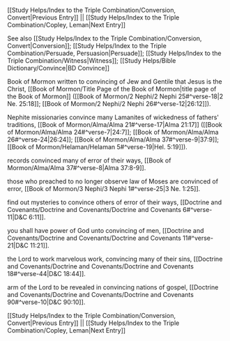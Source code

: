 [[Study Helps/Index to the Triple Combination/Conversion, Convert|Previous Entry]]  ||  [[Study Helps/Index to the Triple Combination/Copley, Leman|Next Entry]]

 See also [[Study Helps/Index to the Triple Combination/Conversion, Convert|Conversion]]; [[Study Helps/Index to the Triple Combination/Persuade, Persuasion|Persuade]]; [[Study Helps/Index to the Triple Combination/Witness|Witness]]; [[Study Helps/Bible Dictionary/Convince|BD Convince]]

 Book of Mormon written to convincing of Jew and Gentile that Jesus is the Christ, [[Book of Mormon/Title Page of the Book of Mormon|title page of the Book of Mormon]] ([[Book of Mormon/2 Nephi/2 Nephi 25#^verse-18|2 Ne. 25:18]]; [[Book of Mormon/2 Nephi/2 Nephi 26#^verse-12|26:12]]).

 Nephite missionaries convince many Lamanites of wickedness of fathers' traditions, [[Book of Mormon/Alma/Alma 21#^verse-17|Alma 21:17]] ([[Book of Mormon/Alma/Alma 24#^verse-7|24:7]]; [[Book of Mormon/Alma/Alma 26#^verse-24|26:24]]; [[Book of Mormon/Alma/Alma 37#^verse-9|37:9]]; [[Book of Mormon/Helaman/Helaman 5#^verse-19|Hel. 5:19]]).

 records convinced many of error of their ways, [[Book of Mormon/Alma/Alma 37#^verse-8|Alma 37:8-9]].

 those who preached to no longer observe law of Moses are convinced of error, [[Book of Mormon/3 Nephi/3 Nephi 1#^verse-25|3 Ne. 1:25]].

 find out mysteries to convince others of error of their ways, [[Doctrine and Covenants/Doctrine and Covenants/Doctrine and Covenants 6#^verse-11|D&C 6:11]].

 you shall have power of God unto convincing of men, [[Doctrine and Covenants/Doctrine and Covenants/Doctrine and Covenants 11#^verse-21|D&C 11:21]].

 the Lord to work marvelous work, convincing many of their sins, [[Doctrine and Covenants/Doctrine and Covenants/Doctrine and Covenants 18#^verse-44|D&C 18:44]].

 arm of the Lord to be revealed in convincing nations of gospel, [[Doctrine and Covenants/Doctrine and Covenants/Doctrine and Covenants 90#^verse-10|D&C 90:10]].

[[Study Helps/Index to the Triple Combination/Conversion, Convert|Previous Entry]]  ||  [[Study Helps/Index to the Triple Combination/Copley, Leman|Next Entry]]